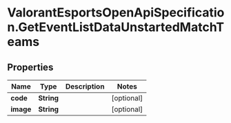 # ValorantEsportsOpenApiSpecification.GetEventListDataUnstartedMatchTeams

## Properties
Name | Type | Description | Notes
------------ | ------------- | ------------- | -------------
**code** | **String** |  | [optional] 
**image** | **String** |  | [optional] 
